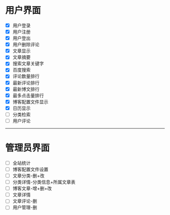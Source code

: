 # 用户界面

- [x] 用户登录
- [x] 用户注册
- [x] 用户登出
- [x] 用户删除评论
- [x] 文章显示
- [x] 文章摘要
- [x] 搜索文章关键字
- [x] 百度搜索
- [x] 评论数量排行
- [x] 最新评论排行
- [x] 最新博文排行
- [x] 最多点击量排行
- [x] 博客配置文件显示
- [x] 日历显示
- [ ] 分类检索
- [ ] 用户评论
----

# 管理员界面

- [ ] 全站统计
- [ ] 博客配置文件设置 
- [ ] 文章分类-删+改
- [ ] 分类详情-分类信息+所属文章表
- [ ] 博客文章-增+删+改
- [ ] 文章详情
- [ ] 文章评论-删
- [ ] 用户管理-删